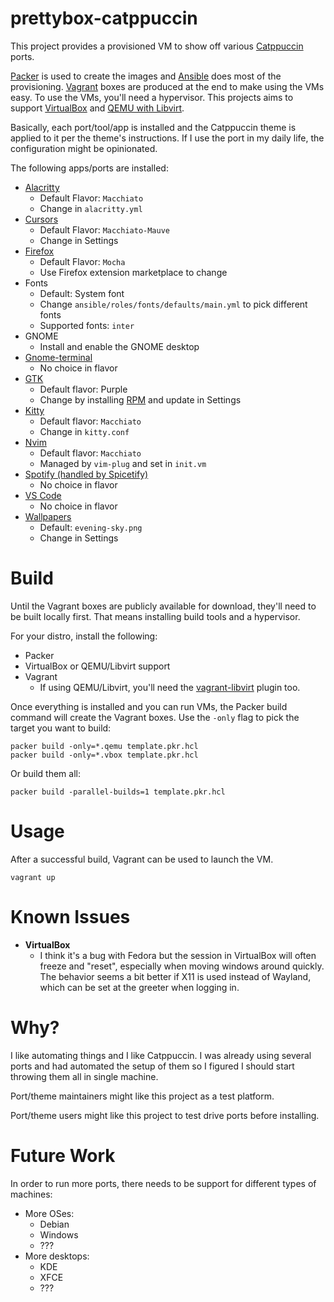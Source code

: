 # prettybox-catppuccin
This project provides a provisioned VM to show off various [Catppuccin](https://github.com/catppuccin) ports.

[Packer](https://www.packer.io/) is used to create the images and [Ansible](https://docs.ansible.com/ansible/latest/index.html) does most of the provisioning. [Vagrant](https://www.vagrantup.com/docs) boxes are produced at the end to make using the VMs easy. To use the VMs, you'll need a hypervisor. This projects aims to support [VirtualBox](https://www.oracle.com/virtualization/virtualbox/) and [QEMU with Libvirt](https://unix.stackexchange.com/questions/486301/whats-the-difference-between-kvm-qemu-and-libvirt).

Basically, each port/tool/app is installed and the Catppuccin theme is applied to it per the theme's instructions. If I use the port in my daily life, the configuration might be opinionated.

The following apps/ports are installed:
- [Alacritty](https://github.com/catppuccin/alacritty)
  - Default Flavor: `Macchiato`
  - Change in `alacritty.yml`
- [Cursors](https://github.com/catppuccin/cursors)
  - Default Flavor: `Macchiato-Mauve`
  - Change in Settings
- [Firefox](https://github.com/catppuccin/firefox)
   - Default Flavor: `Mocha`
   - Use Firefox extension marketplace to change
- Fonts
  - Default: System font
  - Change `ansible/roles/fonts/defaults/main.yml` to pick different fonts
  - Supported fonts: `inter`
- GNOME
  - Install and enable the GNOME desktop
- [Gnome-terminal](https://github.com/catppuccin/gnome-terminal)
  - No choice in flavor
- [GTK](https://github.com/catppuccin/gtk)
  - Default flavor: Purple
  - Change by installing [RPM](https://github.com/braheezy/catppuccin-gtk-rpm) and update in Settings
- [Kitty](https://github.com/catppuccin/kitty)
  - Default flavor: `Macchiato`
  - Change in `kitty.conf`
- [Nvim](https://github.com/catppuccin/nvim)
  - Default flavor: `Macchiato`
  - Managed by `vim-plug` and set in `init.vm`
- [Spotify (handled by Spicetify)](https://github.com/catppuccin/spicetify)
  - No choice in flavor
- [VS Code](https://github.com/catppuccin/vscode)
  - No choice in flavor
- [Wallpapers](https://github.com/catppuccin/wallpapers)
  - Default: `evening-sky.png`
  - Change in Settings

# Build
Until the Vagrant boxes are publicly available for download, they'll need to be built locally first. That means installing build tools and a hypervisor.

For your distro, install the following:
- Packer
- VirtualBox or QEMU/Libvirt support
- Vagrant
  - If using QEMU/Libvirt, you'll need the [vagrant-libvirt](https://github.com/vagrant-libvirt/vagrant-libvirt) plugin too.

Once everything is installed and you can run VMs, the Packer build command will create the Vagrant boxes. Use the `-only` flag to pick the target you want to build:

    packer build -only=*.qemu template.pkr.hcl
    packer build -only=*.vbox template.pkr.hcl

Or build them all:

    packer build -parallel-builds=1 template.pkr.hcl

# Usage
After a successful build, Vagrant can be used to launch the VM.

    vagrant up


# Known Issues
- **VirtualBox**
  - I think it's a bug with Fedora but the session in VirtualBox will often freeze and "reset", especially when moving windows around quickly. The behavior seems a bit better if X11 is used instead of Wayland, which can be set at the greeter when logging in.

# Why?
I like automating things and I like Catppuccin. I was already using several ports and had automated the setup of them so I figured I should start throwing them all in single machine.

Port/theme maintainers might like this project as a test platform.

Port/theme users might like this project to test drive ports before installing.

# Future Work
In order to run more ports, there needs to be support for different types of machines:
- More OSes:
  - Debian
  - Windows
  - ???
- More desktops:
  - KDE
  - XFCE
  - ???

